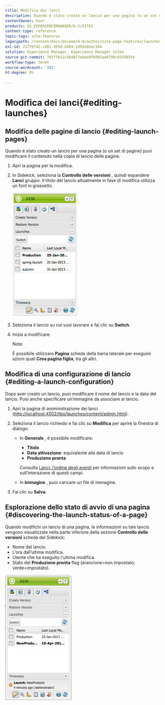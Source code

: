 ```yaml
---
title: Modifica dei lanci
description: Quando è stato creato un lancio per una pagina (o un set di pagine) puoi modificare il contenuto nella copia di lancio delle pagine.
contentOwner: User
products: SG_EXPERIENCEMANAGER/6.5/SITES
content-type: reference
topic-tags: site-features
legacypath: /content/docs/en/aem/6-0/author/site-page-features/launches
exl-id: 21776f42-cd81-459d-b4b9-1d92e0aec164
solution: Experience Manager, Experience Manager Sites
source-git-commit: 76fffb11c56dbf7ebee9f6805ae0799cd32985fe
workflow-type: tm+mt
source-wordcount: '281'
ht-degree: 8%

---
```


# Modifica dei lanci{#editing-launches}

## Modifica delle pagine di lancio {#editing-launch-pages}

Quando è stato creato un lancio per una pagina (o un set di pagine) puoi modificare il contenuto nella copia di lancio delle pagine.

1. Apri la pagina per la modifica.
1. In Sidekick, seleziona la **Controllo delle versioni** , quindi espandere **Lanci** gruppo. Il titolo del lancio attualmente in fase di modifica utilizza un font in grassetto.

   ![chlimage_1-13](assets/chlimage_1-13.jpeg)

1. Seleziona il lancio su cui vuoi lavorare e fai clic su **Switch**.
1. Inizia a modificare.

   >[!NOTE]
   >
   >È possibile utilizzare **Pagina** scheda della barra laterale per eseguire azioni quali **Crea pagina figlia**, tra gli altri.

## Modifica di una configurazione di lancio {#editing-a-launch-configuration}

Dopo aver creato un lancio, puoi modificare il nome del lancio e la data del lancio. Puoi anche specificare un’immagine da associare al lancio.

1. Apri la pagina di amministrazione dei lanci ([http://localhost:4502/libs/launches/content/admin.html](http://localhost:4502/libs/launches/content/admin.html)).

1. Seleziona il lancio richiesto e fai clic su **Modifica** per aprire la finestra di dialogo:

   * In **Generale** , è possibile modificare:

      * **Titolo**
      * **Data attivazione**: equivalente alla data di lancio
      * **Produzione pronta**

     Consulta [Lanci: l’ordine degli eventi](/help/sites-authoring/launches.md#launches-the-order-of-events) per informazioni sullo scopo e sull’interazione di questi campi.

   * In **Immagine** , puoi caricare un file di immagine.

1. Fai clic su **Salva**.

## Esplorazione dello stato di avvio di una pagina {#discovering-the-launch-status-of-a-page}

Quando modifichi un lancio di una pagina, le informazioni su tale lancio vengono visualizzate nella parte inferiore della sezione **Controllo delle versioni** scheda del Sidekick:

* Nome del lancio.
* L’ora dall’ultima modifica.
* Utente che ha eseguito l&#39;ultima modifica.
* Stato del **Produzione pronta** flag (arancione=non impostato; verde=impostato).

![chlimage_1-186](assets/chlimage_1-186.png)
